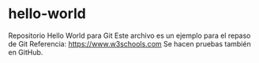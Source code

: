 # hello-world
Repositorio Hello World para Git
Este archivo es un ejemplo para el repaso de Git
Referencia: https://www.w3schools.com
Se hacen pruebas también en GitHub.

